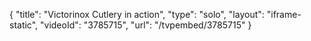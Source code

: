 {
    "title": "Victorinox Cutlery in action",
    "type": "solo",
    "layout": "iframe-static",
    "videoId": "3785715",
    "url": "\/tvpembed\/3785715"
}
